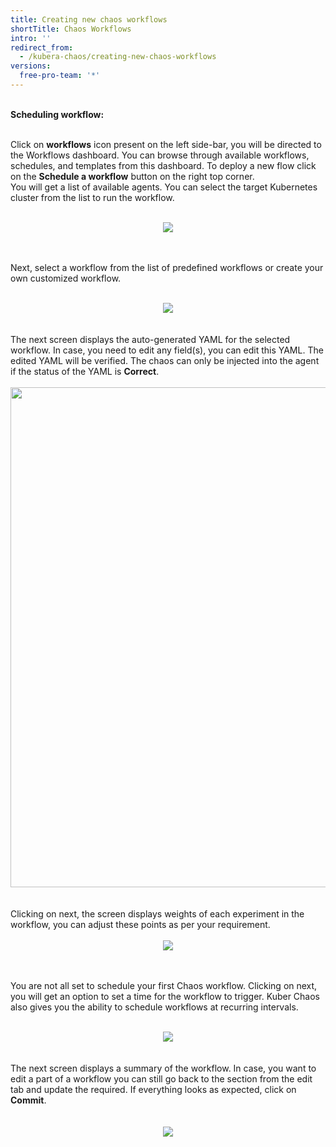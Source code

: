 ```yaml
---
title: Creating new chaos workflows
shortTitle: Chaos Workflows
intro: ''
redirect_from:
  - /kubera-chaos/creating-new-chaos-workflows
versions:
  free-pro-team: '*'
---
```

<br>
<b>Scheduling workflow:</b><br><br>

Click on <b>workflows</b> icon present on the left side-bar, you will be directed to the Workflows dashboard. You can browse through available workflows, schedules, and templates from this dashboard. To deploy a new flow click on the <b>Schedule a workflow</b> button on the right top corner.
<br>
You will get a list of available agents. You can select the target Kubernetes cluster from the list to run the workflow. 
<br>
<br><center><a href="/assets/images/developer/create-new-workflows/ScheduleAWorkflow.png" target="_blank"><img class="image-with-border" src="/assets/images/developer/create-new-workflows/ChoosetargetNew.png"></a></center>
<br>
<br>

Next, select a workflow from the list of predefined workflows or create your own customized workflow. 
<br>
<br><center><a href="/assets/images/developer/create-new-workflows/SelectWorkflow.png" target="_blank"><img class="image-with-border" src="/assets/images/developer/create-new-workflows/SelectWorkflow.png"></a></center>
<br>
<br>
The next screen displays the auto-generated YAML for the selected workflow. In case, you need to edit any field(s), you can edit this YAML. The edited YAML will be verified. The chaos can only be injected into the agent if the status of the YAML is <b>Correct</b>.
<br>
<br><center><a href="/assets/images/developer/create-new-workflows/YAML.png" target="_blank"><img class="image-with-border" src="/assets/images/developer/create-new-workflows/YAML.png" width="800"></a></center>
<br>
<br>
Clicking on next, the screen displays weights of each experiment in the workflow, you can adjust these points as per your requirement. 
<br>
<br><center><a href="/assets/images/developer/create-new-workflows/WeightsOfExperimentsNew.png" target="_blank"><img class="image-with-border" src="/assets/images/developer/create-new-workflows/WeightsOfExperimentsNew.png"></a></center>
<br>
<br>

You are not all set to schedule your first Chaos workflow. Clicking on next, you will get an option to set a time for the workflow to trigger. Kuber Chaos also gives you the ability to schedule workflows at recurring intervals. 
<br>
<br><center><a href="/assets/images/developer/create-new-workflows/ScheduleWorkflowTime.png" target="_blank"><img class="image-with-border" src="/assets/images/developer/create-new-workflows/ScheduleWorkflowTime.png"></a></center>
<br>
<br>
The next screen displays a summary of the workflow. In case, you want to edit a part of a workflow you can still go back to the section from the edit tab and update the required. If everything looks as expected, click on <b>Commit</b>.  
<br>
<br><center><a href="/assets/images/developer/create-new-workflows/Complete.png" target="_blank"><img class="image-with-border" src="/assets/images/developer/create-new-workflows/Complete.png"></a></center>
<br>
<br>
